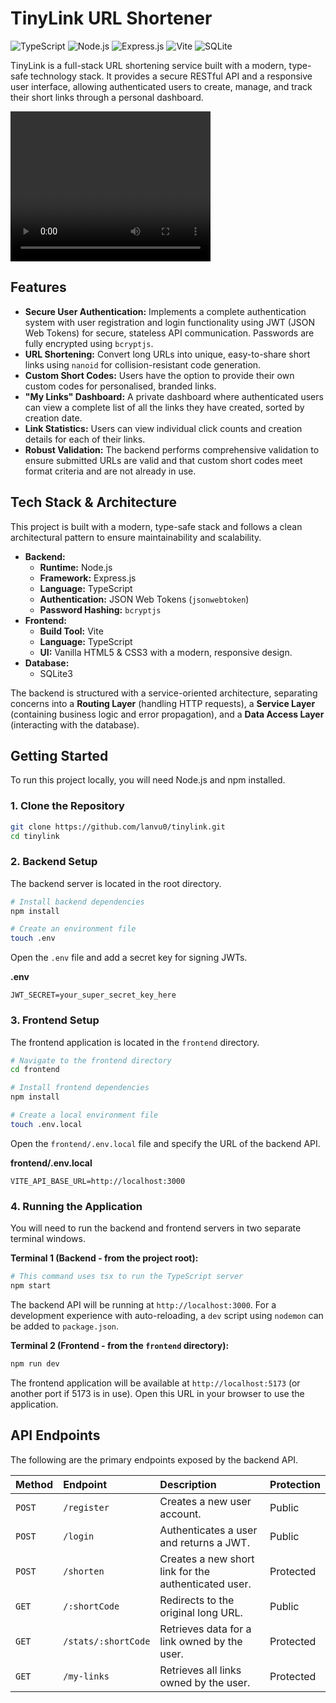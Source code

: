 # TinyLink URL Shortener

![TypeScript](https://img.shields.io/badge/TypeScript-3178C6?style=for-the-badge&logo=typescript&logoColor=white)
![Node.js](https://img.shields.io/badge/Node.js-339933?style=for-the-badge&logo=nodedotjs&logoColor=white)
![Express.js](https://img.shields.io/badge/Express.js-000000?style=for-the-badge&logo=express&logoColor=white)
![Vite](https://img.shields.io/badge/Vite-646CFF?style=for-the-badge&logo=vite&logoColor=white)
![SQLite](https://img.shields.io/badge/SQLite-003B57?style=for-the-badge&logo=sqlite&logoColor=white)

TinyLink is a full-stack URL shortening service built with a modern, type-safe technology stack. It provides a secure RESTful API and a responsive user interface, allowing authenticated users to create, manage, and track their short links through a personal dashboard.

<video src="demo.mp4" width="320" height="240" controls></video>

## Features

-   **Secure User Authentication:** Implements a complete authentication system with user registration and login functionality using JWT (JSON Web Tokens) for secure, stateless API communication. Passwords are fully encrypted using `bcryptjs`.
-   **URL Shortening:** Convert long URLs into unique, easy-to-share short links using `nanoid` for collision-resistant code generation.
-   **Custom Short Codes:** Users have the option to provide their own custom codes for personalised, branded links.
-   **"My Links" Dashboard:** A private dashboard where authenticated users can view a complete list of all the links they have created, sorted by creation date.
-   **Link Statistics:** Users can view individual click counts and creation details for each of their links.
-   **Robust Validation:** The backend performs comprehensive validation to ensure submitted URLs are valid and that custom short codes meet format criteria and are not already in use.

## Tech Stack & Architecture

This project is built with a modern, type-safe stack and follows a clean architectural pattern to ensure maintainability and scalability.

-   **Backend:**
    -   **Runtime:** Node.js
    -   **Framework:** Express.js
    -   **Language:** TypeScript
    -   **Authentication:** JSON Web Tokens (`jsonwebtoken`)
    -   **Password Hashing:** `bcryptjs`
-   **Frontend:**
    -   **Build Tool:** Vite
    -   **Language:** TypeScript
    -   **UI:** Vanilla HTML5 & CSS3 with a modern, responsive design.
-   **Database:**
    -   SQLite3

The backend is structured with a service-oriented architecture, separating concerns into a **Routing Layer** (handling HTTP requests), a **Service Layer** (containing business logic and error propagation), and a **Data Access Layer** (interacting with the database).

## Getting Started

To run this project locally, you will need Node.js and npm installed.

### 1. Clone the Repository

```bash
git clone https://github.com/lanvu0/tinylink.git
cd tinylink
```

### 2. Backend Setup

The backend server is located in the root directory.

```bash
# Install backend dependencies
npm install

# Create an environment file
touch .env
```

Open the `.env` file and add a secret key for signing JWTs.

**.env**
```
JWT_SECRET=your_super_secret_key_here
```

### 3. Frontend Setup

The frontend application is located in the `frontend` directory.

```bash
# Navigate to the frontend directory
cd frontend

# Install frontend dependencies
npm install

# Create a local environment file
touch .env.local
```

Open the `frontend/.env.local` file and specify the URL of the backend API.

**frontend/.env.local**
```
VITE_API_BASE_URL=http://localhost:3000
```

### 4. Running the Application

You will need to run the backend and frontend servers in two separate terminal windows.

**Terminal 1 (Backend - from the project root):**
```bash
# This command uses tsx to run the TypeScript server
npm start
```
The backend API will be running at `http://localhost:3000`. For a development experience with auto-reloading, a `dev` script using `nodemon` can be added to `package.json`.

**Terminal 2 (Frontend - from the `frontend` directory):**
```bash
npm run dev
```
The frontend application will be available at `http://localhost:5173` (or another port if 5173 is in use). Open this URL in your browser to use the application.

## API Endpoints

The following are the primary endpoints exposed by the backend API.

| Method | Endpoint              | Description                                        | Protection |
| :----- | :-------------------- | :------------------------------------------------- | :--------- |
| `POST` | `/register`           | Creates a new user account.                        | Public     |
| `POST` | `/login`              | Authenticates a user and returns a JWT.            | Public     |
| `POST` | `/shorten`            | Creates a new short link for the authenticated user. | Protected  |
| `GET`  | `/:shortCode`         | Redirects to the original long URL.                | Public     |
| `GET`  | `/stats/:shortCode`   | Retrieves data for a link owned by the user.       | Protected  |
| `GET`  | `/my-links`           | Retrieves all links owned by the user.             | Protected  |